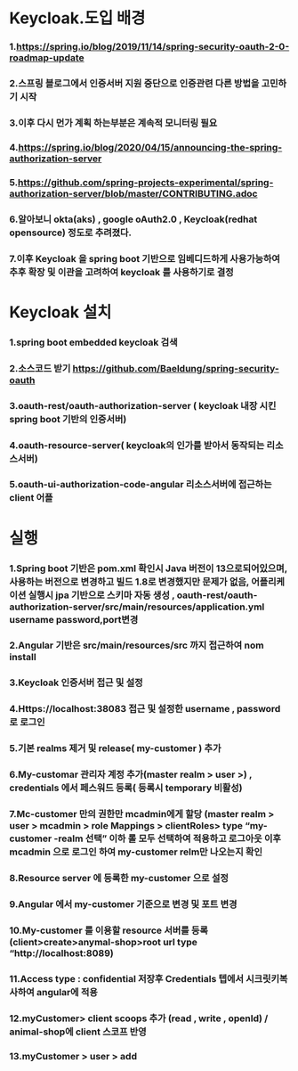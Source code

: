 # Keycloak.도입 배경 
###    1.https://spring.io/blog/2019/11/14/spring-security-oauth-2-0-roadmap-update
###    2.스프링 블로그에서 인증서버 지원 중단으로 인증관련 다른 방법을 고민하기 시작
###    3.이후 다시 먼가 계획 하는부분은 계속적 모니터링 필요 
###    4.https://spring.io/blog/2020/04/15/announcing-the-spring-authorization-server
###    5.https://github.com/spring-projects-experimental/spring-authorization-server/blob/master/CONTRIBUTING.adoc
###    6.알아보니 okta(aks) , google oAuth2.0 , Keycloak(redhat opensource) 정도로 추려졌다.
###    7.이후 Keycloak 을 spring boot 기반으로 임베디드하게 사용가능하여 추후 확장 및 이관을 고려하여 keycloak 를 사용하기로 결정
 
# Keycloak 설치 

###    1.spring boot embedded keycloak 검색
###    2.소스코드 받기 https://github.com/Baeldung/spring-security-oauth
###    3.oauth-rest/oauth-authorization-server ( keycloak 내장 시킨 spring boot 기반의 인증서버)
###    4.oauth-resource-server( keycloak의 인가를 받아서 동작되는 리소스서버) 
###    5.oauth-ui-authorization-code-angular 리소스서버에 접근하는 client 어플
# 실행
###    1.Spring boot 기반은 pom.xml 확인시 Java 버전이 13으로되어있으며, 사용하는 버전으로 변경하고 빌드 1.8로 변경했지만 문제가 없음, 어플리케이션 실행시 jpa 기반으로 스키마 자동 생성 , oauth-rest/oauth-authorization-server/src/main/resources/application.yml username password,port변경
###    2.Angular 기반은 src/main/resources/src 까지 접근하여 nom install 
###    3.Keycloak 인증서버 접근 및 설정
###    4.Https://localhost:38083 접근 및 설정한 username , password 로 로그인 
###    5.기본 realms 제거 및 release( my-customer ) 추가
###    6.My-customar 관리자 계정 추가(master realm > user >)  , credentials 에서 페스워드 등록( 등록시 temporary 비활성)
###    7.Mc-customer 만의 권한만 mcadmin에게 할당 (master realm > user > mcadmin > role Mappings > clientRoles> type “my-customer -realm 선택” 이하 롤 모두 선택하여 적용하고 로그아웃 이후 mcadmin 으로 로그인 하여 my-customer relm만 나오는지 확인
###    8.Resource server 에 등록한 my-customer 으로 설정
###    9.Angular 에서 my-customer 기준으로 변경 및 포트 변경
###    10.My-customer 를 이용할 resource 서버를 등록 (client>create>anymal-shop>root url type “http://localhost:8089)
###    11.Access type : confidential 저장후 Credentials 텝에서 시크릿키복사하여 angular에 적용
###    12.myCustomer> client scoops 추가 (read , write , openId) / animal-shop에 client 스코프 반영
###    13.myCustomer > user > add
